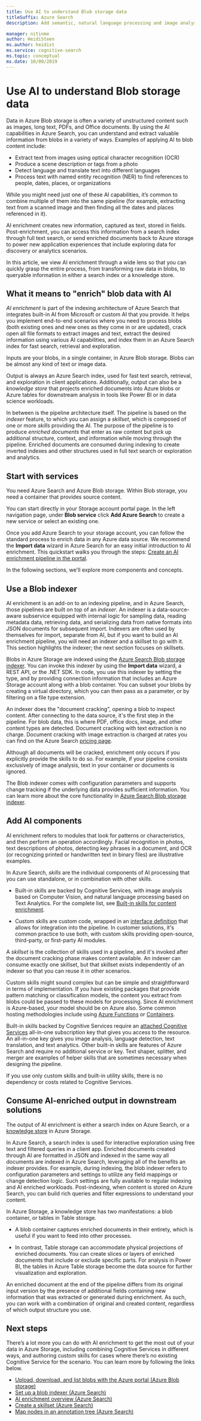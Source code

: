 ```yaml
---
title: Use AI to understand Blob storage data
titleSuffix: Azure Search
description: Add semantic, natural language processing and image analysis to Azure blobs using an AI enrichment pipeline in Azure Search.

manager: nitinme
author: HeidiSteen
ms.author: heidist
ms.service: cognitive-search
ms.topic: conceptual
ms.date: 10/09/2019
---
```


# Use AI to understand Blob storage data

Data in Azure Blob storage is often a variety of unstructured content such as images, long text, PDFs, and Office documents. By using the AI capabilities in Azure Search, you can understand and extract valuable information from blobs in a variety of ways. Examples of applying AI to blob content include:

+ Extract text from images using optical character recognition (OCR)
+ Produce a scene description or tags from a photo
+ Detect language and translate text into different languages
+ Process text with named entity recognition (NER) to find references to people, dates, places, or organizations 

While you might need just one of these AI capabilities, it’s common to combine multiple of them into the same pipeline (for example, extracting text from a scanned image and then finding all the dates and places referenced in it). 

AI enrichment creates new information, captured as text, stored in fields. Post-enrichment, you can access this information from a search index through full text search, or send enriched documents back to Azure storage to power new application experiences that include exploring data for discovery or analytics scenarios. 

In this article, we view AI enrichment through a wide lens so that you can quickly grasp the entire process, from transforming raw data in blobs, to queryable information in either a search index or a knowledge store.

## What it means to "enrich" blob data with AI

*AI enrichment* is part of the indexing architecture of Azure Search that integrates built-in AI from Microsoft or custom AI that you provide. It helps you implement end-to-end scenarios where you need to process blobs (both existing ones and new ones as they come in or are updated), crack open all file formats to extract images and text, extract the desired information using various AI capabilities, and index them in an Azure Search index for fast search, retrieval and exploration. 

Inputs are your blobs, in a single container, in Azure Blob storage. Blobs can be almost any kind of text or image data. 

Output is always an Azure Search index, used for fast text search, retrieval, and exploration in client applications. Additionally, output can also be a *knowledge store* that projects enriched documents into Azure blobs or Azure tables for downstream analysis in tools like Power BI or in data science workloads.

In between is the pipeline architecture itself. The pipeline is based on the *indexer* feature, to which you can assign a *skillset*, which is composed of one or more *skills* providing the AI. The purpose of the pipeline is to produce *enriched documents* that enter as raw content but pick up additional structure, context, and information while moving through the pipeline. Enriched documents are consumed during indexing to create inverted indexes and other structures used in full text search or exploration and analytics.

## Start with services

You need Azure Search and Azure Blob storage. Within Blob storage, you need a container that provides source content.

You can start directly in your Storage account portal page. In the left navigation page, under **Blob service** click **Add Azure Search** to create a new service or select an existing one. 

Once you add Azure Search to your storage account, you can follow the standard process to enrich data in any Azure data source. We recommend the **Import data** wizard in Azure Search for an easy initial introduction to AI enrichment. This quickstart walks you through the steps: [Create an AI enrichment pipeline in the portal](cognitive-search-quickstart-blob.md). 

In the following sections, we'll explore more components and concepts.

## Use a Blob indexer

AI enrichment is an add-on to an indexing pipeline, and in Azure Search, those pipelines are built on top of an *indexer*. An indexer is a data-source-aware subservice equipped with internal logic for sampling data, reading metadata data, retrieving data, and serializing data from native formats into JSON documents for subsequent import. Indexers are often used by themselves for import, separate from AI, but if you want to build an AI enrichment pipeline, you will need an indexer and a skillset to go with it. This section highlights the indexer; the next section focuses on skillsets.

Blobs in Azure Storage are indexed using the [Azure Search Blob storage indexer](search-howto-indexing-azure-blob-storage.md). You can invoke this indexer by using the **Import data** wizard, a REST API, or the .NET SDK. In code, you use this indexer by setting the type, and by providing connection information that includes an Azure Storage account along with a blob container. You can subset your blobs by creating a virtual directory, which you can then pass as a parameter, or by filtering on a file type extension.

An indexer does the "document cracking", opening a blob to inspect content. After connecting to the data source, it's the first step in the pipeline. For blob data, this is where PDF, office docs, image, and other content types are detected. Document cracking with text extraction is no charge. Document cracking with image extraction is charged at rates you can find on the Azure Search [pricing page](https://azure.microsoft.com/pricing/details/search/).

Although all documents will be cracked, enrichment only occurs if you explicitly provide the skills to do so. For example, if your pipeline consists exclusively of image analysis, text in your container or documents is ignored.

The Blob indexer comes with configuration parameters and supports change tracking if the underlying data provides sufficient information. You can learn more about the core functionality in [Azure Search Blob storage indexer](search-howto-indexing-azure-blob-storage.md).

## Add AI components

AI enrichment refers to modules that look for patterns or characteristics, and then perform an operation accordingly. Facial recognition in photos, text descriptions of photos, detecting key phrases in a document, and OCR (or recognizing printed or handwritten text in binary files) are illustrative examples.

In Azure Search, *skills* are the individual components of AI processing that you can use standalone, or in combination with other skills. 

+ Built-in skills are backed by Cognitive Services, with image analysis based on Computer Vision, and natural language processing based on Text Analytics. For the complete list, see [Built-in skills for content enrichment](cognitive-search-predefined-skills.md).

+ Custom skills are custom code, wrapped in an [interface definition](cognitive-search-custom-skill-interface.md) that allows for integration into the pipeline. In customer solutions, it's common practice to use both, with custom skills providing open-source, third-party, or first-party AI modules.

A *skillset* is the collection of skills used in a pipeline, and it's invoked after the document cracking phase makes content available. An indexer can consume exactly one skillset, but that skillset exists independently of an indexer so that you can reuse it in other scenarios.

Custom skills might sound complex but can be simple and straightforward in terms of implementation. If you have existing packages that provide pattern matching or classification models, the content you extract from blobs could be passed to these models for processing. Since AI enrichment is Azure-based, your model should be on Azure also. Some common hosting methodologies include using [Azure Functions](cognitive-search-create-custom-skill-example.md) or [Containers](https://github.com/Microsoft/SkillsExtractorCognitiveSearch).

Built-in skills backed by Cognitive Services require an [attached Cognitive Services](cognitive-search-attach-cognitive-services.md) all-in-one subscription key that gives you access to the resource. An all-in-one key gives you image analysis, language detection, text translation, and text analytics. Other built-in skills are features of Azure Search and require no additional service or key. Text shaper, splitter, and merger are examples of helper skills that are sometimes necessary when designing the pipeline.

If you use only custom skills and built-in utility skills, there is no dependency or costs related to Cognitive Services.

<!-- ## Order of operations

Now we've covered indexers, content extraction, and skills, we can take a closer look at pipeline mechanisms and order of operations.

A skillset is a composition of one or more skills. When multiple skills are involved, the skillset operates as sequential pipeline, producing dependency graphs, where output from one skill becomes input to another. 

For example, given a large blob of unstructured text, a sample order of operations for text analytics might be as follows:

1. Use Text Splitter to break the blob into smaller parts.
1. Use Language Detection to determine if content is English or another language.
1. Use Text Translator to get all text into a common language.
1. Run Entity Recognition, Key Phrase Extraction, or Sentiment Analysis on chunks of text. In this step, new fields are created and populated. Entities might be location, people, organization, dates. Key phrases are short combinations of words that appear to belong together. Sentiment score is a rating on continuum of negative (0) to positive (1) sentiment.
1. Use Text Merger to reconstitute the document from the smaller chunks. -->

## Consume AI-enriched output in downstream solutions

The output of AI enrichment is either a search index on Azure Search, or a [knowledge store](knowledge-store-concept-intro.md) in Azure Storage.

In Azure Search, a search index is used for interactive exploration using free text and filtered queries in a client app. Enriched documents created through AI are formatted in JSON and indexed in the same way all documents are indexed in Azure Search, leveraging all of the benefits an indexer provides. For example, during indexing, the blob indexer refers to configuration parameters and settings to utilize any field mappings or change detection logic. Such settings are fully available to regular indexing and AI enriched workloads. Post-indexing, when content is stored on Azure Search, you can build rich queries and filter expressions to understand your content.

In Azure Storage, a knowledge store has two manifestations: a blob container, or tables in Table storage. 

+ A blob container captures enriched documents in their entirety, which is useful if you want to feed into other processes. 

+ In contrast, Table storage can accommodate physical projections of enriched documents. You can create slices or layers of enriched documents that include or exclude specific parts. For analysis in Power BI, the tables in Azure Table storage become the data source for further visualization and exploration.

An enriched document at the end of the pipeline differs from its original input version by the presence of additional fields containing new information that was extracted or generated during enrichment. As such, you can work with a combination of original and created content, regardless of which output structure you use.

## Next steps

There’s a lot more you can do with AI enrichment to get the most out of your data in Azure Storage, including combining Cognitive Services in different ways, and authoring custom skills for cases where there’s no existing Cognitive Service for the scenario. You can learn more by following the links below.

+ [Upload, download, and list blobs with the Azure portal (Azure Blob storage)](https://docs.microsoft.com/azure/storage/blobs/storage-quickstart-blobs-portal)
+ [Set up a blob indexer (Azure Search)](search-howto-indexing-azure-blob-storage.md) 
+ [AI enrichment overview (Azure Search)](cognitive-search-concept-intro.md) 
+ [Create a skillset (Azure Search)](cognitive-search-defining-skillset.md)
+ [Map nodes in an annotation tree (Azure Search)](cognitive-search-output-field-mapping.md)

